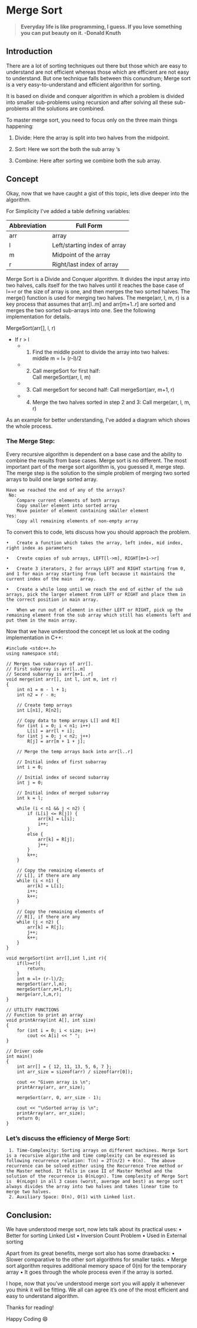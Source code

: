 # **Merge Sort**

>**Everyday life is like programming, I guess. If you love something you can put beauty on it. -Donald Knuth**

## Introduction
There are a lot of sorting techniques out there but those which are easy to understand are not efficient whereas those which are efficient are not easy to understand. But one technique falls between this conundrum; Merge sort is a very easy-to-understand and efficient algorithm for sorting.

It is based on divide and conquer algorithm in which a problem is divided into smaller sub-problems using recursion and after solving all these sub-problems all the solutions are combined.

To master merge sort, you need to focus only on the three main things happening:

1.	Divide: Here the array is split into two halves from the midpoint.

2.	Sort: Here we sort the both the sub array ‘s

3.	Combine: Here after sorting we combine both the sub array.

## Concept
Okay, now that we have caught a gist of this topic, lets dive deeper into the algorithm.

For Simplicity I’ve added a table defining variables:

Abbreviation | Full Form
-------------|------------
arr |	array
l |	Left/starting index of array
m	| Midpoint of the array
r	| Right/last index of array


Merge Sort is a Divide and Conquer algorithm. It divides the input array into two halves, calls itself for the two halves until it reaches the base case of l==r or the size of array is one, and then merges the two sorted halves. The merge() function is used for merging two halves. The merge(arr, l, m, r) is a key process that assumes that arr[l..m] and arr[m+1..r] are sorted and merges the two sorted sub-arrays into one. See the following implementation for details.

MergeSort(arr[], l,  r)
- If r > l
  - 1. Find the middle point to divide the array into two halves:  
          middle m = l+ (r-l)/2
  - 2. Call mergeSort for first half:   
          Call mergeSort(arr, l, m)
  - 3. Call mergeSort for second half:
          Call mergeSort(arr, m+1, r)
  - 4. Merge the two halves sorted in step 2 and 3:
          Call merge(arr, l, m, r)

As an example for better understanding, I’ve added a diagram which shows the whole process.
		 



### The Merge Step:

Every recursive algorithm is dependent on a base case and the ability to combine the results from base cases. Merge sort is no different. The most important part of the merge sort algorithm is, you guessed it, merge step.
The merge step is the solution to the simple problem of merging two sorted arrays to build one large sorted array.		

    Have we reached the end of any of the arrays?
     No:
        Compare current elements of both arrays 
        Copy smaller element into sorted array
        Move pointer of element containing smaller element
    Yes:
        Copy all remaining elements of non-empty array
To convert this to code, lets discuss how you should approach the problem.

    •	Create a function which takes the array, left index, mid index, right index as parameters

    •	Create copies of sub arrays, LEFT[l->m], RIGHT[m+1->r]

    •	Create 3 iterators, 2 for arrays LEFT and RIGHT starting from 0, and 1 for main array starting from left because it maintains the current index of the main   array.

    •	Create a while loop until we reach the end of either of the sub arrays, pick the larger element from LEFT or RIGHT and place them in the correct position in main array.

    •	When we run out of element in either LEFT or RIGHT, pick up the remaining element from the sub array which still has elements left and put them in the main array.


Now that we have understood the concept let us look at the coding implementation in C++:

```// C++ program for Merge Sort
#include <stdc++.h>
using namespace std;
 
// Merges two subarrays of arr[].
// First subarray is arr[l..m]
// Second subarray is arr[m+1..r]
void merge(int arr[], int l, int m, int r)
{
    int n1 = m - l + 1;
    int n2 = r - m;
 
    // Create temp arrays
    int L[n1], R[n2];
 
    // Copy data to temp arrays L[] and R[]
    for (int i = 0; i < n1; i++)
        L[i] = arr[l + i];
    for (int j = 0; j < n2; j++)
        R[j] = arr[m + 1 + j];
 
    // Merge the temp arrays back into arr[l..r]
 
    // Initial index of first subarray
    int i = 0;
 
    // Initial index of second subarray
    int j = 0;
 
    // Initial index of merged subarray
    int k = l;
 
    while (i < n1 && j < n2) {
        if (L[i] <= R[j]) {
            arr[k] = L[i];
            i++;
        }
        else {
            arr[k] = R[j];
            j++;
        }
        k++;
    }
 
    // Copy the remaining elements of
    // L[], if there are any
    while (i < n1) {
        arr[k] = L[i];
        i++;
        k++;
    }
 
    // Copy the remaining elements of
    // R[], if there are any
    while (j < n2) {
        arr[k] = R[j];
        j++;
        k++;
    }
}
 
void mergeSort(int arr[],int l,int r){
    if(l>=r){
        return;
    }
    int m =l+ (r-l)/2;
    mergeSort(arr,l,m);
    mergeSort(arr,m+1,r);
    merge(arr,l,m,r);
}
 
// UTILITY FUNCTIONS
// Function to print an array
void printArray(int A[], int size)
{
    for (int i = 0; i < size; i++)
        cout << A[i] << " ";
}
 
// Driver code
int main()
{
    int arr[] = { 12, 11, 13, 5, 6, 7 };
    int arr_size = sizeof(arr) / sizeof(arr[0]);
 
    cout << "Given array is \n";
    printArray(arr, arr_size);
 
    mergeSort(arr, 0, arr_size - 1);
 
    cout << "\nSorted array is \n";
    printArray(arr, arr_size);
    return 0;
}
```

### Let’s discuss the efficiency of Merge Sort:
     1. Time-Complexity: Sorting arrays on different machines. Merge Sort is a recursive algorithm and time complexity can be expressed as following recurrence relation: T(n) = 2T(n/2) + θ(n).  The above recurrence can be solved either using the Recurrence Tree method or the Master method. It falls in case II of Master Method and the solution of the recurrence is θ(nLogn). Time complexity of Merge Sort is  θ(nLogn) in all 3 cases (worst, average and best) as merge sort always divides the array into two halves and takes linear time to merge two halves.
     2. Auxiliary Space: O(n), O(1) with Linked list.

## **Conclusion:**

We have understood merge sort, now lets talk about its practical uses:
    •	Better for sorting Linked List
    •	Inversion Count Problem
    •	Used in External sorting

Apart from its great benefits, merge sort also has some drawbacks:
    •	Slower comparative to the other sort algorithms for smaller tasks.
    •	Merge sort algorithm requires additional memory space of 0(n) for the temporary array 
    •	It goes through the whole process even if the  array is sorted.

I hope, now that you’ve understood merge sort you will apply it whenever you think it will be fitting. We all can agree it’s one of the most efficient and easy to understand algorithm.

Thanks for reading!

Happy Coding :smile:
